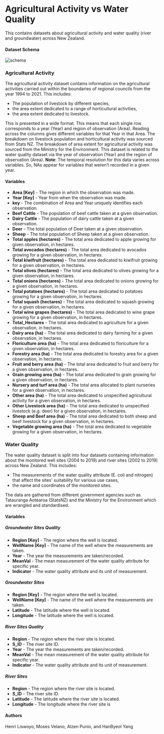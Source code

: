 # Agricultural Activity vs Water Quality

This contains datasets about agricultural activity and water quality (river and groundwater) across New Zealand.

#### Dataset Schema
![schema](img/dataschema.png)

### Agricultural Activity
The agricultural activity dataset contains information on the agricultural activities carried out within the boundaries of regional councils from the year 1994 to 2021. This includes:

- The population of livestock by different species, 
- the area extent dedicated to a range of horticultural activities, 
- the area extent dedicated to livestock.

This is presented in a wide format. This means that each single row corresponds to a year (Year) and region of observation (Area). Reading across the columns gives different variables for that Year in that Area. The breakdown on livestock population and horticultural activity was sourced from Stats NZ. The breakdown of area extent for agricultural activity was sourced from the Ministry for the Environment. This dataset is related to the water quality dataset via the year of observation (Year) and the region of observation (Area). 
**Note**: The temporal resolution for this data varies across variables. So, NAs appear for variables that weren’t recorded in a given year.

#### Variables
* **Area [Key]** - The region in which the observation was made.
* **Year [Key]** - Year from when the observation was made. 
* **key** - The combination of Area and Year uniquely identifies each observation.
* **Beef Cattle** - The population of beef cattle taken at a given observation.
* **Dairy Cattle** - The population of dairy cattle taken at a given observation.
* **Deer** - The total population of Deer taken at a given observation.
* **Sheep** - The total population of Sheep taken at a given observation.
* **Total apples (hectares)** - The total area dedicated to apple growing for given observation, in hectares.
* **Total avocados (hectares)** - The total area dedicated to avocados growing for a given observation, in hectares.
* **Total kiwifruit (hectares)** - The total area dedicated to kiwifruit growing for a given observation, in hectares.
* **Total olives (hectares)** - The total area dedicated to olives growing for a given observation, in hectares.
* **Total onions (hectares)** - The total area dedicated to onions growing for a given observation, in hectares.
* **Total potatoes (hectares)** - The total area dedicated to potatoes growing for a given observation, in hectares.
* **Total squash (hectares)** - The total area dedicated to squash growing for a given observation, in hectares.
* **Total wine grapes (hectares)** - The total area dedicated to wine grape growing for a given observation, in hectares.
* **Total_Hectares** - The total area dedicated to agriculture for a given observation, in hectares.
* **Dairy area (ha)** - The total area dedicated to dairy farming for a given observation, in hectares.
* **Floriculture area (ha)** - The total area dedicated to floriculture for a given observation, in hectares.
* **Forestry area (ha)** - The total area dedicated to forestry area for a given observation, in hectares.
* **Fruit and berry area (ha)** - The total area dedicated to fruit and berry for a given observation, in hectares.
* **Grain growing area (ha)** - The total area dedicated to grain growing for a given observation, in hectares.
* **Nursery and turf area (ha)** - The total area allocated to plant nurseries for a given observation, in hectares.
* **Other area (ha)** - The total area dedicated to unspecified agricultural activity for a given observation, in hectares.
* **Other Livestock area (ha)** - The total area dedicated to unspecified livestock (e.g: deer) for a given observation, in hectares.
* **Sheep and Beef area (ha)** - The total area dedicated to both sheep and beef livestock for a given observation, in hectares.
* **Vegetable growing area (ha)** - The total area dedicated to vegetable growing for a given observation, in hectares.

### Water Quality
The water quality dataset is split into four datasets containing information about the monitored well sites (2004 to 2019) and river sites (2002 to 2019) across New Zealand. This includes:

- The measurements of the water quality attribute (E. coli and nitrogen) that affect the sites' suitability for various use cases,
- the name and coordinates of the monitored sites.

The data are gathered from different government agencies such as Tatauranga Aotearoa (StatsNZ) and the Ministry for the Environment which are wrangled and standardised. 

#### Variables

##### Groundwater Sites Quality
* **Region [Key]** - The region where the well is located.
* **WellName [Key]** - The name of the well where the measurements are taken.
* **Year** - The year the measurements are taken/recorded.
* **MeanVal** - The mean measurement of the water quality attribute for specific year.
* **Indicator** - The water quality attribute and its unit of measurement.
##### Groundwater Sites 
* **Region [Key]** - The region where the well is located.
* **WellName [Key]** - The name of the well where the measurements are taken.
* **Latitude** - The latitude where the well is located.
* **Longitude** - The latitude where the well is located.

##### River Sites Quality
* **Region** - The region where the river site is located.
* **S_ID** - The river site ID.
* **Year** - The year the measurements are taken/recorded.
* **MeanVal** - The mean measurement of the water quality attribute for specific year.
* **Indicator** - The water quality attribute and its unit of measurement.
##### River Sites
* **Region** - The region where the river site is located.
* **S_ID** - The river site ID.
* **Latitude** - The latitude where the river site is located.
* **Longitude** - The longitude where the river site is

#### Authors
Henri Liswoyo, Moses Velano, Alzen Punio, and HanByeol Yang
